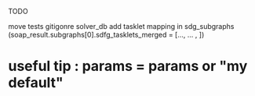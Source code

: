 TODO

move tests
gitigonre solver_db
add tasklet mapping in sdg_subgraphs (soap_result.subgraphs[0].sdfg_tasklets_merged = [..., ... , ])

# useful tip : params = params or "my default"